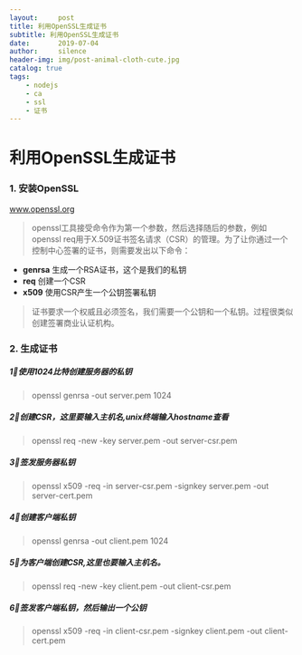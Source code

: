 ```yaml
---
layout:     post
title: 利用OpenSSL生成证书
subtitle: 利用OpenSSL生成证书
date:       2019-07-04
author:     silence
header-img: img/post-animal-cloth-cute.jpg
catalog: true
tags:
    - nodejs
    - ca
    - ssl
    - 证书
---
```


# 利用OpenSSL生成证书



### 1. 安装OpenSSL

www.openssl.org

> openssl工具接受命令作为第一个参数，然后选择随后的参数，例如 openssl req用于X.509证书签名请求（CSR）的管理。为了让你通过一个控制中心签署的证书，则需要发出以下命令：

- **genrsa**  生成一个RSA证书，这个是我们的私钥
- **req**	创建一个CSR
- **x509**     使用CSR产生一个公钥签署私钥

> 证书要求一个权威且必须签名，我们需要一个公钥和一个私钥。过程很类似创建签署商业认证机构。

### 2. 生成证书

##### 1⃣️使用1024比特创建服务器的私钥

> openssl genrsa -out server.pem 1024

##### 2⃣️创建CSR，这里要输入主机名,unix终端输入hostname查看

> openssl req -new -key server.pem -out server-csr.pem

##### 3⃣️签发服务器私钥

> openssl x509 -req -in server-csr.pem -signkey server.pem -out server-cert.pem

##### 4⃣️创建客户端私钥

> openssl genrsa -out client.pem 1024

##### 5⃣️为客户端创建CSR,这里也要输入主机名。

> openssl req -new -key client.pem -out client-csr.pem

##### 6⃣️签发客户端私钥，然后输出一个公钥

> openssl x509 -req -in client-csr.pem -signkey client.pem -out client-cert.pem